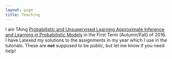 ```yaml
---
layout: page
title: Teaching
---
```


I am TAing [Probabilistic and Unsupervised Learning Approximate Inference and Learning in Probabilistic Models](http://www.gatsby.ucl.ac.uk/teaching/courses/ml1-2015.html) in the First Term (Autumn/Fall) of 2016. I have Latexed my solutions to the assignments in my year which I use in the tutorials. These are **not** supposed to be public, but let me know if you need help!

